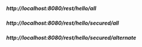 ##### http://localhost:8080/rest/hello/all

##### http://localhost:8080/rest/hello/secured/all

##### http://localhost:8080/rest/hello/secured/alternate